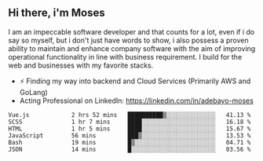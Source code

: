 ## Hi there, i'm Moses

I am an impeccable software developer and that counts for a lot, even if i do say so myself, but i don't just have words to show, i also possess a proven ability to maintain and enhance company software with the aim of improving operational functionality in line with business requirement. I build for the web and businesses with my favorite stacks.
- ⚡ Finding my way into backend and Cloud Services (Primarily AWS and GoLang)
- Acting Professional on LinkedIn: https://linkedin.com/in/adebayo-moses

<!--START_SECTION:waka-->

```text
Vue.js            2 hrs 52 mins   ██████████▒░░░░░░░░░░░░░░   41.13 %
SCSS              1 hr 7 mins     ████░░░░░░░░░░░░░░░░░░░░░   16.18 %
HTML              1 hr 5 mins     ████░░░░░░░░░░░░░░░░░░░░░   15.67 %
JavaScript        56 mins         ███▒░░░░░░░░░░░░░░░░░░░░░   13.53 %
Bash              19 mins         █▒░░░░░░░░░░░░░░░░░░░░░░░   04.71 %
JSON              14 mins         █░░░░░░░░░░░░░░░░░░░░░░░░   03.56 %
```

<!--END_SECTION:waka-->
